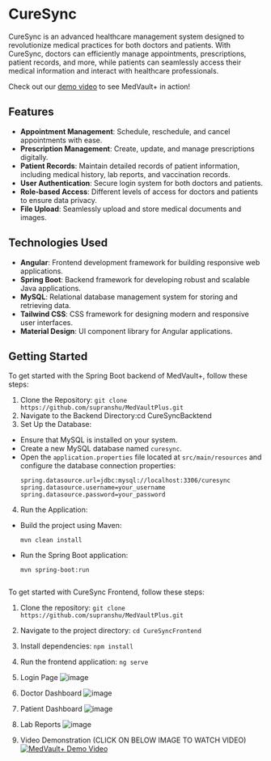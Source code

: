 # CureSync



CureSync is an advanced healthcare management system designed to revolutionize medical practices for both doctors and patients. With CureSync, doctors can efficiently manage appointments, prescriptions, patient records, and more, while patients can seamlessly access their medical information and interact with healthcare professionals.

Check out our [demo video](https://youtu.be/4ZeCq2CGJAg) to see MedVault+ in action!

## Features

- **Appointment Management**: Schedule, reschedule, and cancel appointments with ease.
- **Prescription Management**: Create, update, and manage prescriptions digitally.
- **Patient Records**: Maintain detailed records of patient information, including medical history, lab reports, and vaccination records.
- **User Authentication**: Secure login system for both doctors and patients.
- **Role-based Access**: Different levels of access for doctors and patients to ensure data privacy.
- **File Upload**: Seamlessly upload and store medical documents and images.

## Technologies Used

- **Angular**: Frontend development framework for building responsive web applications.
- **Spring Boot**: Backend framework for developing robust and scalable Java applications.
- **MySQL**: Relational database management system for storing and retrieving data.
- **Tailwind CSS**: CSS framework for designing modern and responsive user interfaces.
- **Material Design**: UI component library for Angular applications.

## Getting Started

To get started with the Spring Boot backend of MedVault+, follow these steps:

1. Clone the Repository: `git clone https://github.com/supranshu/MedVaultPlus.git`
2. Navigate to the Backend Directory:cd CureSyncBacktend
3. Set Up the Database:
- Ensure that MySQL is installed on your system.
- Create a new MySQL database named `curesync`.
- Open the `application.properties` file located at `src/main/resources` and configure the database connection properties:
  ```
  spring.datasource.url=jdbc:mysql://localhost:3306/curesync
  spring.datasource.username=your_username
  spring.datasource.password=your_password
  ```

4. Run the Application:
- Build the project using Maven:
  ```
  mvn clean install
  ```
- Run the Spring Boot application:
  ```
  mvn spring-boot:run

  
To get started with CureSync Frontend, follow these steps:

1. Clone the repository: `git clone https://github.com/supranshu/MedVaultPlus.git`
2. Navigate to the project directory: `cd CureSyncFrontend`
3. Install dependencies: `npm install`
4. Run the frontend application: `ng serve`


  
   

1. Login Page
   ![image](https://github.com/supranshu/AlphaByte/assets/120621694/3e3506d1-c56b-4165-9164-14570a3fe540)


2. Doctor Dashboard
  ![image](https://github.com/supranshu/AlphaByte/assets/120621694/b7750fa6-a37f-4ab5-922c-7a37b22ec3dc)


3. Patient Dashboard
   ![image](https://github.com/supranshu/AlphaByte/assets/120621694/6a6deab7-87cb-4b99-9d12-fccc6128aca1)

4. Lab Reports
   ![image](https://github.com/supranshu/AlphaByte/assets/120621694/511075e1-d085-4dc6-811d-6000d98556b6)


4. Video Demonstration (CLICK ON BELOW IMAGE TO WATCH VIDEO)
   [![MedVault+ Demo Video](https://img.youtube.com/vi/4ZeCq2CGJAg/0.jpg)](https://youtu.be/4ZeCq2CGJAg)


